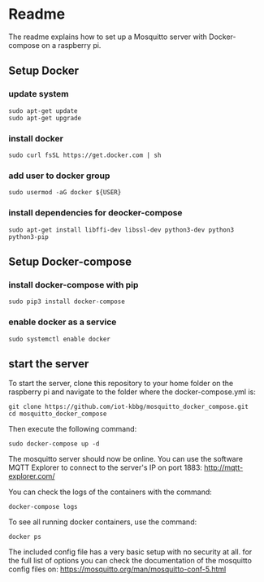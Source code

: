 # Readme

The readme explains how to set up a Mosquitto server with Docker-compose on a raspberry pi.

## Setup Docker

### update system
~~~
sudo apt-get update
sudo apt-get upgrade
~~~

### install docker
~~~
sudo curl fsSL https://get.docker.com | sh
~~~
### add user to docker group
~~~
sudo usermod -aG docker ${USER}
~~~

### install dependencies for deocker-compose
~~~
sudo apt-get install libffi-dev libssl-dev python3-dev python3 python3-pip
~~~

## Setup Docker-compose

### install docker-compose with pip
~~~
sudo pip3 install docker-compose
~~~

### enable docker as a service
~~~
sudo systemctl enable docker
~~~

## start the server

To start the server, clone this repository to your home folder on the raspberry pi and navigate to the folder where the docker-compose.yml is:
~~~
git clone https://github.com/iot-kbbg/mosquitto_docker_compose.git
cd mosquitto_docker_compose
~~~

Then execute the following command:
~~~
sudo docker-compose up -d
~~~

The mosquitto server should now be online.
You can use the software MQTT Explorer to connect to the server's IP on port 1883:
http://mqtt-explorer.com/

You can check the logs of the containers with the command:
~~~
docker-compose logs
~~~

To see all running docker containers, use the command:
~~~
docker ps
~~~

The included config file has a very basic setup with no security at all. 
for the full list of options you can check the documentation of the mosquitto config files on:
https://mosquitto.org/man/mosquitto-conf-5.html
